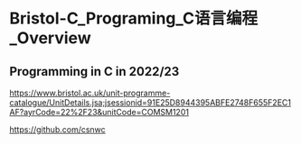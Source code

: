 # Bristol-C_Programing_C语言编程_Overview

## Programming in C in 2022/23

<https://www.bristol.ac.uk/unit-programme-catalogue/UnitDetails.jsa;jsessionid=91E25D8944395ABFE2748F655F2EC1AF?ayrCode=22%2F23&unitCode=COMSM1201>

<https://github.com/csnwc>
